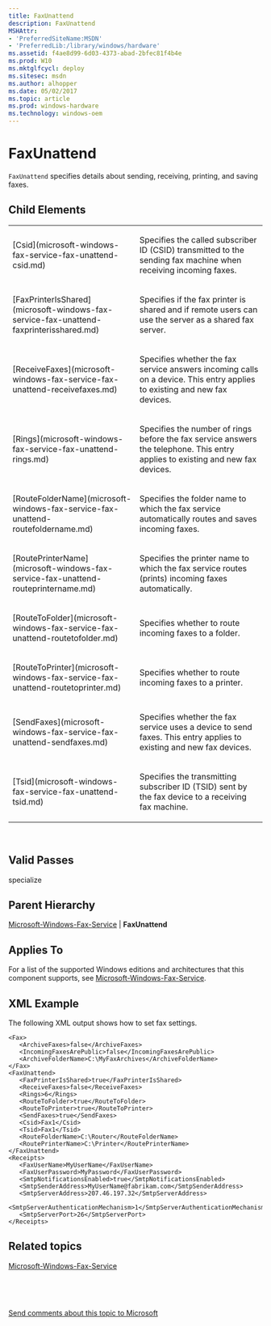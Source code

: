 ```yaml
---
title: FaxUnattend
description: FaxUnattend
MSHAttr:
- 'PreferredSiteName:MSDN'
- 'PreferredLib:/library/windows/hardware'
ms.assetid: f4ae8d99-6d03-4373-abad-2bfec81f4b4e
ms.prod: W10
ms.mktglfcycl: deploy
ms.sitesec: msdn
ms.author: alhopper
ms.date: 05/02/2017
ms.topic: article
ms.prod: windows-hardware
ms.technology: windows-oem
---
```


# FaxUnattend


`FaxUnattend` specifies details about sending, receiving, printing, and saving faxes.

## Child Elements


<table>
<colgroup>
<col width="50%" />
<col width="50%" />
</colgroup>
<tbody>
<tr class="odd">
<td><p>[Csid](microsoft-windows-fax-service-fax-unattend-csid.md)</p></td>
<td><p>Specifies the called subscriber ID (CSID) transmitted to the sending fax machine when receiving incoming faxes.</p></td>
</tr>
<tr class="even">
<td><p>[FaxPrinterIsShared](microsoft-windows-fax-service-fax-unattend-faxprinterisshared.md)</p></td>
<td><p>Specifies if the fax printer is shared and if remote users can use the server as a shared fax server.</p></td>
</tr>
<tr class="odd">
<td><p>[ReceiveFaxes](microsoft-windows-fax-service-fax-unattend-receivefaxes.md)</p></td>
<td><p>Specifies whether the fax service answers incoming calls on a device. This entry applies to existing and new fax devices.</p></td>
</tr>
<tr class="even">
<td><p>[Rings](microsoft-windows-fax-service-fax-unattend-rings.md)</p></td>
<td><p>Specifies the number of rings before the fax service answers the telephone. This entry applies to existing and new fax devices.</p></td>
</tr>
<tr class="odd">
<td><p>[RouteFolderName](microsoft-windows-fax-service-fax-unattend-routefoldername.md)</p></td>
<td><p>Specifies the folder name to which the fax service automatically routes and saves incoming faxes.</p></td>
</tr>
<tr class="even">
<td><p>[RoutePrinterName](microsoft-windows-fax-service-fax-unattend-routeprintername.md)</p></td>
<td><p>Specifies the printer name to which the fax service routes (prints) incoming faxes automatically.</p></td>
</tr>
<tr class="odd">
<td><p>[RouteToFolder](microsoft-windows-fax-service-fax-unattend-routetofolder.md)</p></td>
<td><p>Specifies whether to route incoming faxes to a folder.</p></td>
</tr>
<tr class="even">
<td><p>[RouteToPrinter](microsoft-windows-fax-service-fax-unattend-routetoprinter.md)</p></td>
<td><p>Specifies whether to route incoming faxes to a printer.</p></td>
</tr>
<tr class="odd">
<td><p>[SendFaxes](microsoft-windows-fax-service-fax-unattend-sendfaxes.md)</p></td>
<td><p>Specifies whether the fax service uses a device to send faxes. This entry applies to existing and new fax devices.</p></td>
</tr>
<tr class="even">
<td><p>[Tsid](microsoft-windows-fax-service-fax-unattend-tsid.md)</p></td>
<td><p>Specifies the transmitting subscriber ID (TSID) sent by the fax device to a receiving fax machine.</p></td>
</tr>
</tbody>
</table>

 

## Valid Passes


specialize

## Parent Hierarchy


[Microsoft-Windows-Fax-Service](microsoft-windows-fax-service.md) | **FaxUnattend**

## Applies To


For a list of the supported Windows editions and architectures that this component supports, see [Microsoft-Windows-Fax-Service](microsoft-windows-fax-service.md).

## XML Example


The following XML output shows how to set fax settings.

``` syntax
<Fax>
   <ArchiveFaxes>false</ArchiveFaxes>
   <IncomingFaxesArePublic>false</IncomingFaxesArePublic>
   <ArchiveFolderName>C:\MyFaxArchives</ArchiveFolderName>
</Fax>
<FaxUnattend>
   <FaxPrinterIsShared>true</FaxPrinterIsShared>
   <ReceiveFaxes>false</ReceiveFaxes>
   <Rings>6</Rings>
   <RouteToFolder>true</RouteToFolder>
   <RouteToPrinter>true</RouteToPrinter>
   <SendFaxes>true</SendFaxes>
   <Csid>Fax1</Csid>
   <Tsid>Fax1</Tsid>
   <RouteFolderName>C:\Router</RouteFolderName>
   <RoutePrinterName>C:\Printer</RoutePrinterName>
</FaxUnattend>
<Receipts>
   <FaxUserName>MyUserName</FaxUserName>
   <FaxUserPassword>MyPassword</FaxUserPassword>
   <SmtpNotificationsEnabled>true</SmtpNotificationsEnabled>
   <SmtpSenderAddress>MyUserName@fabrikam.com</SmtpSenderAddress>
   <SmtpServerAddress>207.46.197.32</SmtpServerAddress>
   <SmtpServerAuthenticationMechanism>1</SmtpServerAuthenticationMechanism>
   <SmtpServerPort>26</SmtpServerPort>
</Receipts>
```

## Related topics


[Microsoft-Windows-Fax-Service](microsoft-windows-fax-service.md)

 

 

[Send comments about this topic to Microsoft](mailto:wsddocfb@microsoft.com?subject=Documentation%20feedback%20%5Bp_unattend\p_unattend%5D:%20FaxUnattend%20%20RELEASE:%20%2810/3/2016%29&body=%0A%0APRIVACY%20STATEMENT%0A%0AWe%20use%20your%20feedback%20to%20improve%20the%20documentation.%20We%20don't%20use%20your%20email%20address%20for%20any%20other%20purpose,%20and%20we'll%20remove%20your%20email%20address%20from%20our%20system%20after%20the%20issue%20that%20you're%20reporting%20is%20fixed.%20While%20we're%20working%20to%20fix%20this%20issue,%20we%20might%20send%20you%20an%20email%20message%20to%20ask%20for%20more%20info.%20Later,%20we%20might%20also%20send%20you%20an%20email%20message%20to%20let%20you%20know%20that%20we've%20addressed%20your%20feedback.%0A%0AFor%20more%20info%20about%20Microsoft's%20privacy%20policy,%20see%20http://privacy.microsoft.com/default.aspx. "Send comments about this topic to Microsoft")





